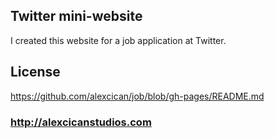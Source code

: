 ## Twitter mini-website
I created this website for a job application at Twitter.

## License
https://github.com/alexcican/job/blob/gh-pages/README.md

### http://alexcicanstudios.com